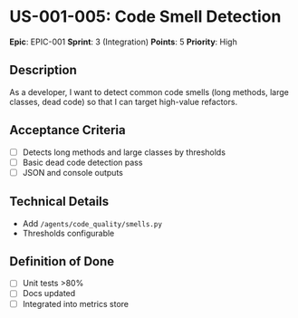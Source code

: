 # US-001-005: Code Smell Detection

**Epic**: EPIC-001
**Sprint**: 3 (Integration)
**Points**: 5
**Priority**: High

## Description
As a developer, I want to detect common code smells (long methods, large classes, dead code) so that I can target high-value refactors.

## Acceptance Criteria
- [ ] Detects long methods and large classes by thresholds
- [ ] Basic dead code detection pass
- [ ] JSON and console outputs

## Technical Details
- Add `/agents/code_quality/smells.py`
- Thresholds configurable

## Definition of Done
- [ ] Unit tests >80%
- [ ] Docs updated
- [ ] Integrated into metrics store
